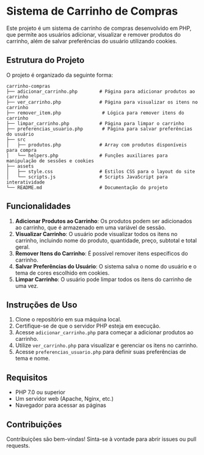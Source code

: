# Sistema de Carrinho de Compras

Este projeto é um sistema de carrinho de compras desenvolvido em PHP, que permite aos usuários adicionar, visualizar e remover produtos do carrinho, além de salvar preferências do usuário utilizando cookies.

## Estrutura do Projeto

O projeto é organizado da seguinte forma:

```
carrinho-compras
├── adicionar_carrinho.php        # Página para adicionar produtos ao carrinho
├── ver_carrinho.php              # Página para visualizar os itens no carrinho
├── remover_item.php               # Lógica para remover itens do carrinho
├── limpar_carrinho.php           # Página para limpar o carrinho
├── preferencias_usuario.php       # Página para salvar preferências do usuário
├── src
│   ├── produtos.php              # Array com produtos disponíveis para compra
│   └── helpers.php               # Funções auxiliares para manipulação de sessões e cookies
├── assets
│   ├── style.css                 # Estilos CSS para o layout do site
│   └── scripts.js                # Scripts JavaScript para interatividade
└── README.md                     # Documentação do projeto
```

## Funcionalidades

1. **Adicionar Produtos ao Carrinho**: Os produtos podem ser adicionados ao carrinho, que é armazenado em uma variável de sessão.
2. **Visualizar Carrinho**: O usuário pode visualizar todos os itens no carrinho, incluindo nome do produto, quantidade, preço, subtotal e total geral.
3. **Remover Itens do Carrinho**: É possível remover itens específicos do carrinho.
4. **Salvar Preferências do Usuário**: O sistema salva o nome do usuário e o tema de cores escolhido em cookies.
5. **Limpar Carrinho**: O usuário pode limpar todos os itens do carrinho de uma vez.

## Instruções de Uso

1. Clone o repositório em sua máquina local.
2. Certifique-se de que o servidor PHP esteja em execução.
3. Acesse `adicionar_carrinho.php` para começar a adicionar produtos ao carrinho.
4. Utilize `ver_carrinho.php` para visualizar e gerenciar os itens no carrinho.
5. Acesse `preferencias_usuario.php` para definir suas preferências de tema e nome.

## Requisitos

- PHP 7.0 ou superior
- Um servidor web (Apache, Nginx, etc.)
- Navegador para acessar as páginas

## Contribuições

Contribuições são bem-vindas! Sinta-se à vontade para abrir issues ou pull requests.